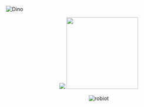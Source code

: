 ![Dino](https://raw.githubusercontent.com/robiot/robiot/main/jump.gif)
<p align="center">
  <img src="https://github-readme-stats.vercel.app/api?username=robiot&hide_border=true" />
  <img src="https://github-readme-stats.vercel.app/api/top-langs/?username=robiot&layout=compact&hide_border=true&card_width=250&langs_count=8" height="195rem" />
</p>
<p align="center">
  <img src="https://komarev.com/ghpvc/?username=robiot&label=Profile%20views&color=0e75b6&style=flat" alt="robiot" />
</p>
